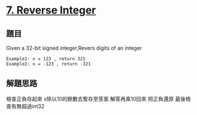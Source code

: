 # [7. Reverse Integer](https://leetcode.com/problems/reverse-integer/)

## 題目
Given a 32-bit signed integer,Revers digits of an integer
```
Example1: x = 123 , return 321
Example2: x = -123 , return -321
```

## 解題思路
檢查正負存起來 x除以10的餘數去暫存至答案 解答再乘10回來 把正負還原
最後檢查有無超過int32